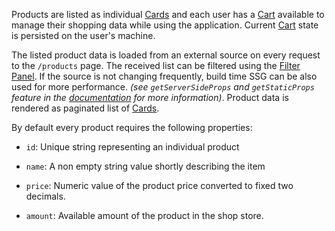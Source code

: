 Products are listed as individual [Cards](#productcard) and each user has a [Cart](#cartpanel) available to manage their shopping data while using the application. Current [Cart](#cartpanel) state is persisted on the user's machine.

The listed product data is loaded from an external source on every request to the `/products` page. The received list can be filtered using the [Filter Panel](#filterpanel). If the source is not changing frequently, build time SSG can be also used for more performance. _(see `getServerSideProps` and `getStaticProps` feature in the [documentation](https://nextjs.com/docs) for more information)_. Product data is rendered as paginated list of [Cards](#productcard).

By default every product requires the following properties:

- `id`: Unique string representing an individual product

- `name`: A non empty string value shortly describing the item

- `price`: Numeric value of the product price converted to fixed two decimals.

- `amount`: Available amount of the product in the shop store.
